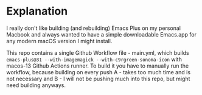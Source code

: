 # Explanation

I really don't like building (and rebuilding) Emacs Plus on my personal Macbook and always wanted to have a simple downloadable Emacs.app for any modern
macOS version I might install.

This repo contains a single Github Workflow file - main.yml, which builds `emacs-plus@31 --with-imagemagick --with-c9rgreen-sonoma-icon` with macos-13 Github Actions runner.
To build it you have to manually run the workflow, because building on every push A - takes too much time and is not necessary and B - I will not be pushing much into this repo, but might need building anyways.
